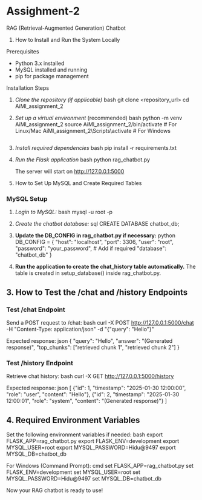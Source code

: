 # Assighment-2
RAG (Retrieval-Augmented Generation) Chatbot

1. How to Install and Run the System Locally

Prerequisites
- Python 3.x installed
- MySQL installed and running
- pip for package management

Installation Steps
1. *Clone the repository (if applicable)*
   bash
   git clone <repository_url>
   cd AiMl_assignment_2


2. *Set up a virtual environment* (recommended)
   bash
   python -m venv AiMl_assignment_2
   source AiMl_assignment_2/bin/activate  # For Linux/Mac
   AiMl_assignment_2\Scripts\activate  # For Windows
   ```

3. *Install required dependencies*
   bash
   pip install -r requirements.txt

4. *Run the Flask application*
   bash
   python rag_chatbot.py
   
   The server will start on http://127.0.0.1:5000

 2. How to Set Up MySQL and Create Required Tables

### MySQL Setup
1. *Login to MySQL:*
   bash
   mysql -u root -p
   
2. *Create the chatbot database:*
   sql
   CREATE DATABASE chatbot_db;
   
3. **Update the DB_CONFIG in rag_chatbot.py if necessary:**
   python
   DB_CONFIG = {
       "host": "localhost",
       "port": 3306,
       "user": "root",
       "password": "your_password",  # Add if required
       "database": "chatbot_db"
   }
   
4. **Run the application to create the chat_history table automatically.**
   The table is created in setup_database() inside rag_chatbot.py.

## 3. How to Test the /chat and /history Endpoints

### Test /chat Endpoint
Send a POST request to /chat:
bash
curl -X POST http://127.0.0.1:5000/chat -H "Content-Type: application/json" -d "{\"query\": \"Hello\"}"

Expected response:
json
{
  "query": "Hello",
  "answer": "(Generated response)",
  "top_chunks": ["retrieved chunk 1", "retrieved chunk 2"]
}


### Test /history Endpoint
Retrieve chat history:
bash
curl -X GET http://127.0.0.1:5000/history

Expected response:
json
[
  {"id": 1, "timestamp": "2025-01-30 12:00:00", "role": "user", "content": "Hello"},
  {"id": 2, "timestamp": "2025-01-30 12:00:01", "role": "system", "content": "(Generated response)"}
]


## 4. Required Environment Variables
Set the following environment variables if needed:
bash
export FLASK_APP=rag_chatbot.py
export FLASK_ENV=development
export MYSQL_USER=root
export MYSQL_PASSWORD=Hidu@9497
export MYSQL_DB=chatbot_db

For Windows (Command Prompt):
cmd
set FLASK_APP=rag_chatbot.py
set FLASK_ENV=development
set MYSQL_USER=root
set MYSQL_PASSWORD=Hidu@9497
set MYSQL_DB=chatbot_db


Now your RAG chatbot is ready to use!
